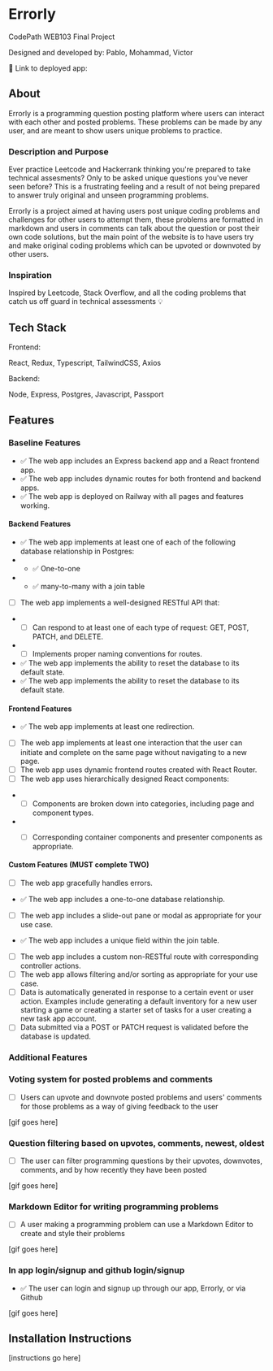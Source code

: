 # Errorly

CodePath WEB103 Final Project

Designed and developed by: Pablo, Mohammad, Victor

🔗 Link to deployed app:

## About

Errorly is a programming question posting platform where users can interact with each other and posted problems.
These problems can be made by any user, and are meant to show users unique problems to practice.

### Description and Purpose

Ever practice Leetcode and Hackerrank thinking you're prepared to take technical assesments? Only to be asked unique questions you've never seen before?
This is a frustrating feeling and a result of not being prepared to answer truly original and unseen programming problems.

Errorly is a project aimed at having users post unique coding problems and challenges for other users to attempt them,
these problems are formatted in markdown and users in comments can talk about the question or post their own code solutions, but the
main point of the website is to have users try and make original coding problems which can be upvoted or downvoted by other users.


### Inspiration

Inspired by Leetcode, Stack Overflow, and all the coding problems that catch us off guard in technical assessments 💡

## Tech Stack

Frontend:

React, Redux, Typescript, TailwindCSS, Axios

Backend:

Node, Express, Postgres, Javascript, Passport

## Features

### Baseline Features

- ✅ The web app includes an Express backend app and a React frontend app.
- ✅ The web app includes dynamic routes for both frontend and backend apps.
- ✅ The web app is deployed on Railway with all pages and features working.

#### Backend Features 

- ✅ The web app implements at least one of each of the following database relationship in Postgres:
- * ✅ One-to-one
- * ✅ many-to-many with a join table
- [ ] The web app implements a well-designed RESTful API that:
-  * [ ] Can respond to at least one of each type of request: GET, POST, PATCH, and DELETE.
- * [ ] Implements proper naming conventions for routes.
- ✅ The web app implements the ability to reset the database to its default state.
- ✅ The web app implements the ability to reset the database to its default state.

#### Frontend Features 

- ✅ The web app implements at least one redirection.
- [ ] The web app implements at least one interaction that the user can initiate and complete on the same page without navigating to a new page.
- [ ] The web app uses dynamic frontend routes created with React Router.
- [ ] The web app uses hierarchically designed React components:

- * [ ] Components are broken down into categories, including page and component types.
- * [ ] Corresponding container components and presenter components as appropriate.


#### Custom Features (MUST complete TWO)

- [ ] The web app gracefully handles errors.
- ✅ The web app includes a one-to-one database relationship.
- [ ] The web app includes a slide-out pane or modal as appropriate for your use case.
- ✅ The web app includes a unique field within the join table.
- [ ] The web app includes a custom non-RESTful route with corresponding controller actions.
- [ ] The web app allows filtering and/or sorting as appropriate for your use case.
- [ ] Data is automatically generated in response to a certain event or user action. Examples include generating a default inventory for a new user starting a game or creating a starter set of tasks for a user creating a new task app account.
- [ ] Data submitted via a POST or PATCH request is validated before the database is updated.

### Additional Features

### Voting system for posted problems and comments

- [ ] Users can upvote and downvote posted problems and users' comments for those problems as a way of giving feedback to the user

[gif goes here]

### Question filtering based on upvotes, comments, newest, oldest

- [ ] The user can filter programming questions by their upvotes, downvotes, comments, and by how recently they have been posted

[gif goes here]

### Markdown Editor for writing programming problems

- [ ] A user making a programming problem can use a Markdown Editor to create and style their problems

[gif goes here]

### In app login/signup and github login/signup

- ✅ The user can login and signup up through our app, Errorly, or via Github

[gif goes here]


## Installation Instructions

[instructions go here]
